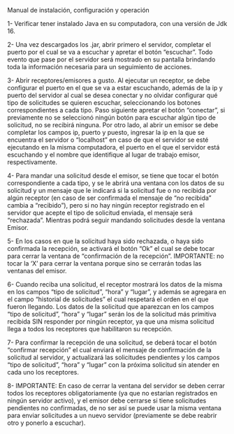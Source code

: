Manual de instalación, configuración y operación

1- Verificar tener instalado Java en su computadora, con una versión de Jdk 16. 

2- Una vez descargados los .jar, abrir primero el servidor, completar el puerto por el cual se va a escuchar y apretar el botón “escuchar”. Todo evento que pase por el servidor será mostrado en su pantalla brindando toda la información necesaria para un seguimiento de acciones.

3- Abrir receptores/emisores a gusto.
Al ejecutar un receptor, se debe configurar el puerto en el que se va a estar escuchando, además de la ip y puerto del servidor al cual se desea conectar y no olvidar configurar qué tipo de solicitudes se quieren escuchar, seleccionando los botones correspondientes a cada tipo. Paso siguiente apretar el botón “conectar”, si previamente no se seleccionó ningún botón para escuchar algún tipo de solicitud, no se recibirá ninguna.
Por otro lado, al abrir un emisor se debe completar los campos ip, puerto y puesto, ingresar la ip en la que se encuentra el servidor o “localhost” en caso de que el servidor se esté ejecutando en la misma computadora, el puerto en el que el servidor está escuchando y el nombre que identifique al lugar de trabajo emisor, respectivamente.

4- Para mandar una solicitud desde el emisor, se tiene que tocar el botón correspondiente a cada tipo, y se le abrirá una ventana con los datos de su solicitud y un mensaje que le indicará si la solicitud fue o no recibida por algún receptor (en caso de ser confirmada el mensaje de “no recibida” cambia a “recibido”), pero si no hay ningún receptor registrado en el servidor que acepte el tipo de solicitud enviada, el mensaje será “rechazada”. Mientras podrá seguir mandando solicitudes desde la ventana Emisor.

5- En los casos en que la solicitud haya sido rechazada, o haya sido confirmada la recepción, se activará el botón “Ok” el cual se debe tocar para cerrar la ventana de “confirmación de la recepción”. IMPORTANTE: no tocar la ‘X’ para cerrar la ventana porque sino se cerrarán todas las ventanas del emisor.

6- Cuando reciba una solicitud, el receptor mostrará los datos de la misma en los campos “tipo de solicitud”, “hora” y “lugar”, y además se agregara en el campo “historial de solicitudes” el cual respetará el orden en el que fueron llegando. Los datos de la solicitud que aparezcan en los campos “tipo de solicitud”, “hora” y “lugar” serán los de la solicitud más primitiva recibida SIN responder por ningún receptor, ya que una misma solicitud llega a todos los receptores que habilitaron su recepción.

7- Para confirmar la recepción de una solicitud, se deberá tocar el botón “confirmar recepción” el cual enviará el mensaje de confirmación de la solicitud al servidor, y actualizará las solicitudes pendientes y los campos “tipo de solicitud”, “hora” y “lugar” con la próxima solicitud sin atender en cada uno los receptores.

8- IMPORTANTE: En caso de cerrar la ventana del servidor se deben cerrar todos los receptores obligatoriamente (ya que no estarían registrados en ningún servidor activo), y el emisor debe cerrarse si tiene solicitudes pendientes no confirmadas, de no ser así se puede usar la misma ventana para enviar solicitudes a un nuevo servidor (previamente se debe reabrir otro y ponerlo a escuchar).
